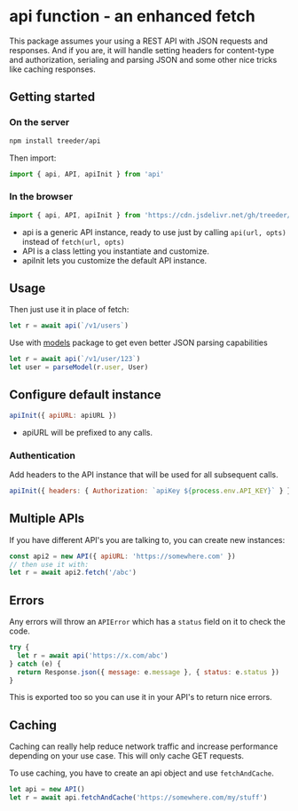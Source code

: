 # api function - an enhanced fetch

This package assumes your using a REST API with JSON requests and responses. And if you are, it will handle
setting headers for content-type and authorization, serialing and parsing JSON and some other nice tricks
like caching responses.

## Getting started

### On the server

```sh
npm install treeder/api
```

Then import:

```js
import { api, API, apiInit } from 'api'
```

### In the browser

```js
import { api, API, apiInit } from 'https://cdn.jsdelivr.net/gh/treeder/api@1/api.js'
```

- api is a generic API instance, ready to use just by calling `api(url, opts)` instead of `fetch(url, opts)`
- API is a class letting you instantiate and customize. 
- apiInit lets you customize the default API instance.

## Usage

Then just use it in place of fetch:

```js
let r = await api(`/v1/users`)
```

Use with [models](https://github.com/treeder/models) package to get even better JSON parsing capabilities

```js
let r = await api(`/v1/user/123`)
let user = parseModel(r.user, User)
```

## Configure default instance

```js
apiInit({ apiURL: apiURL })
```

- apiURL will be prefixed to any calls.

### Authentication

Add headers to the API instance that will be used for all subsequent calls.

```js
apiInit({ headers: { Authorization: `apiKey ${process.env.API_KEY}` } })
```

## Multiple APIs

If you have different API's you are talking to, you can create new instances:

```js
const api2 = new API({ apiURL: 'https://somewhere.com' })
// then use it with:
let r = await api2.fetch('/abc')
```

## Errors

Any errors will throw an `APIError` which has a `status` field on it to check the code.

```js
try {
  let r = await api('https://x.com/abc')
} catch (e) {
  return Response.json({ message: e.message }, { status: e.status })
}
```

This is exported too so you can use it in your API's to return nice errors.

## Caching

Caching can really help reduce network traffic and increase performance
depending on your use case. This will only cache GET requests.

To use caching, you have to create an api object and use `fetchAndCache`. 

```js
let api = new API()
let r = await api.fetchAndCache('https://somewhere.com/my/stuff')
```
